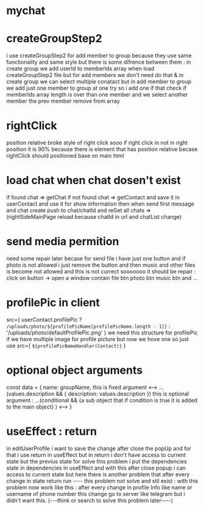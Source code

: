 # mychat

# createGroupStep2
i use createGroupStep2 for add member to group because they use same functionality and same style but there is some difrence between them : in create group we add userId to memberIds array when load createGroupStep2 file but for add members we don't need do that & in create group we can select multiple conatact but in add member to group we add just one member to group at one try so i add one if that check if memberIds array length is over than one member and we select another member the prev member remove from array

# rightClick
position relative broke style of right click sooo if right click in not in right position it is 90% because there is element that has position relative 
becase rightClick should positioned base on main html


# load chat when chat dosen't exist
if found chat => getChat
if not found chat => getContact and save it in userContact and use it for show information 
then when send first message and chat create push to chat/chatId and reGet all chats => (rightSideMainPage reload because chatId in url and chatList change)

# send media permition
need some repair later becase for send file i have just one button and if photo is not allowed i just remove the button and then music and other files is become not allowed and this is not currect sooooooo it should be repair : click on button -> open a window contain file btn photo btn music btn and ...

# profilePic in client
src={ 
    userContact.profilePic
        ? `/uploads/photo/${profilePicName[profilePicName.length - 1]}`
        : '/uploads/photo/defaultProfilePic.png'
}
we need this structure for profilePic if we have multiple image for profile picture but now we hove one so just use src={ `${profilePicNameHandler(Contact)}` }

# optional object arguments
const data = {
    name: groupName, <!--> this is fixed argument <-->
    ...(values.description && { description: values.description }) <!--> this is optional argument : ...(conditional && {a sub object that if condition is true it is added to the main object} ) <-->
}

# useEffect : return
in editUserProfile i want to save the change after close the popUp and for that i use return in useEffect but in return i don't have access to current state but the previus state for solve this problem i put the dependencies state in dependencies in useEffect and with this after close popup i can access to current state but here there is another problem that after every change in state return run ---- this problem not solve and stil exist : with this problem now work like this : after every change in profile Info like name or username of phone number this change go to server like telegram but i didn't want this.
(---think or search to solve this problem later----)